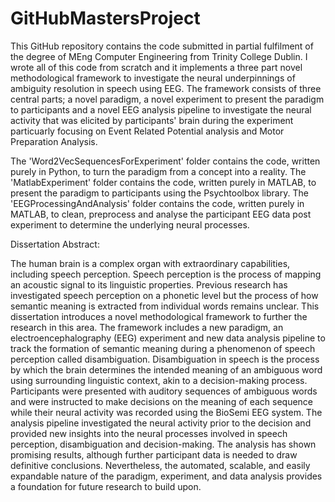 # GitHubMastersProject
This GitHub repository contains the code submitted in partial fulfilment of the degree of MEng Computer Engineering from Trinity College Dublin. I wrote all of this code from scratch and it implements a three part novel methodological framework to investigate the neural underpinnings of ambiguity resolution in speech using EEG. The framework consists of three central parts; a novel paradigm, a novel experiment to present the paradigm to participants and a novel EEG analysis pipeline to investigate the neural activity that was elicited by participants' brain during the experiment particuarly focusing on Event Related Potential analysis and Motor Preparation Analysis.

The 'Word2VecSequencesForExperiment' folder contains the code, written purely in Python, to turn the paradigm from a concept into a reality.
The 'MatlabExperiment' folder contains the code, written purely in MATLAB, to present the paradigm to participants using the Psychtoolbox library.
The 'EEGProcessingAndAnalysis' folder contains the code, written purely in MATLAB, to clean, preprocess and analyse the participant EEG data post experiment to determine the underlying neural processes.

Dissertation Abstract:

The human brain is a complex organ with extraordinary capabilities, including speech perception. Speech perception is the process of mapping an acoustic signal to its linguistic properties. Previous research has investigated speech perception on a phonetic level but the process of how semantic meaning is extracted from individual words remains unclear. This dissertation introduces a novel methodological framework to further the research in this area. The framework includes a new paradigm, an electroencephalography (EEG) experiment and new data analysis pipeline to track the formation of semantic meaning during a phenomenon of speech perception called disambiguation. Disambiguation in speech is the process by which the brain determines the intended meaning of an ambiguous word using surrounding linguistic context, akin to a decision-making process. Participants were presented with auditory sequences of ambiguous words and were instructed to make decisions on the meaning of each sequence while their neural activity was recorded using the BioSemi EEG system. The analysis pipeline investigated the neural activity prior to the decision and provided new insights into the neural processes involved in speech perception, disambiguation and decision-making. The analysis has shown promising results, although further participant data is needed to draw definitive conclusions. Nevertheless, the automated, scalable, and easily expandable nature of the paradigm, experiment, and data analysis provides a foundation for future research to build upon.
